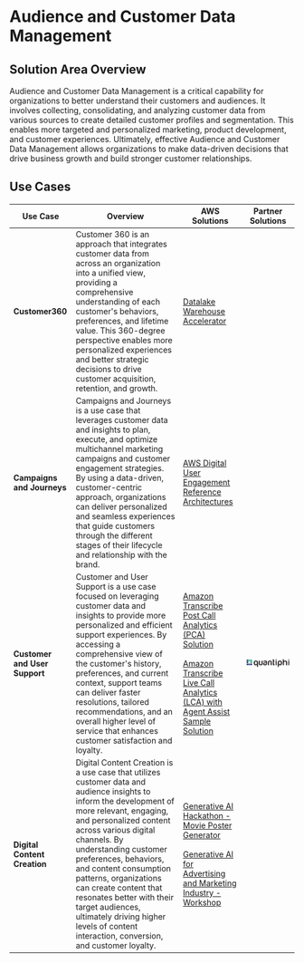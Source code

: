 # Audience and Customer Data Management

## Solution Area Overview

Audience and Customer Data Management is a critical capability for organizations to better understand their customers and audiences. It involves collecting, consolidating, and analyzing customer data from various sources to create detailed customer profiles and segmentation. This enables more targeted and personalized marketing, product development, and customer experiences. Ultimately, effective Audience and Customer Data Management allows organizations to make data-driven decisions that drive business growth and build stronger customer relationships.
 
## Use Cases

| Use Case | Overview | AWS Solutions | Partner Solutions |
| --- | --- | --- | --- |
| **Customer360** | Customer 360 is an approach that integrates customer data from across an organization into a unified view, providing a comprehensive understanding of each customer's behaviors, preferences, and lifetime value. This 360-degree perspective enables more personalized experiences and better strategic decisions to drive customer acquisition, retention, and growth. | [Datalake Warehouse Accelerator](https://github.com/aws-samples/apn-blueprints-for-industry-solutions/tree/main/blueprints/datalake-warehouse-c360) | |
| **Campaigns and Journeys** | Campaigns and Journeys is a use case that leverages customer data and insights to plan, execute, and optimize multichannel marketing campaigns and customer engagement strategies. By using a data-driven, customer-centric approach, organizations can deliver personalized and seamless experiences that guide customers through the different stages of their lifecycle and relationship with the brand. | [AWS Digital User Engagement Reference Architectures](https://github.com/aws-samples/communication-developer-services-reference-architectures) | |
| **Customer and User Support** | Customer and User Support is a use case focused on leveraging customer data and insights to provide more personalized and efficient support experiences. By accessing a comprehensive view of the customer's history, preferences, and current context, support teams can deliver faster resolutions, tailored recommendations, and an overall higher level of service that enhances customer satisfaction and loyalty. | [Amazon Transcribe Post Call Analytics (PCA) Solution](https://github.com/aws-samples/amazon-transcribe-post-call-analytics) <br /><br /> [Amazon Transcribe Live Call Analytics (LCA) with Agent Assist Sample Solution](https://github.com/aws-samples/amazon-transcribe-live-call-analytics) | [![quantiphi](./quantiphi-logo.png)](https://quantiphi.com/case-studies/real-time-call-center-analytics/) |
| **Digital Content Creation** | Digital Content Creation is a use case that utilizes customer data and audience insights to inform the development of more relevant, engaging, and personalized content across various digital channels. By understanding customer preferences, behaviors, and content consumption patterns, organizations can create content that resonates better with their target audiences, ultimately driving higher levels of content interaction, conversion, and customer loyalty. | [Generative AI Hackathon - Movie Poster Generator](https://github.com/cloudbennett/generative-ai-sagemaker-cdk-demo/tree/main) <br /><br /> [Generative AI for Advertising and Marketing Industry - Workshop](https://catalog.workshops.aws/genai-advertising-marketing/en-US) | |